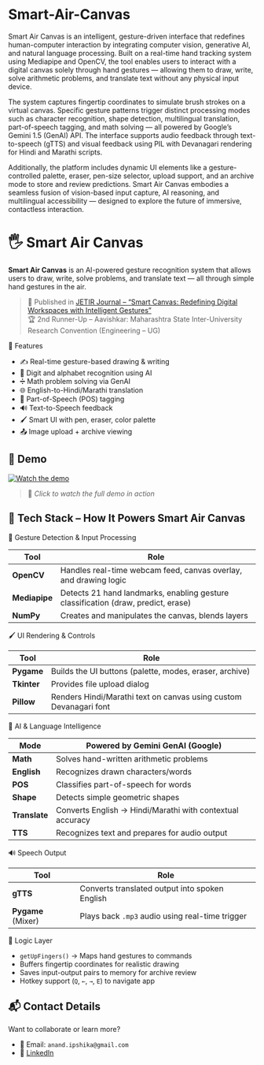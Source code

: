 # Smart-Air-Canvas
Smart Air Canvas is an intelligent, gesture-driven interface that redefines human-computer interaction by integrating computer vision, generative AI, and natural language processing. Built on a real-time hand tracking system using Mediapipe and OpenCV, the tool enables users to interact with a digital canvas solely through hand gestures — allowing them to draw, write, solve arithmetic problems, and translate text without any physical input device.

The system captures fingertip coordinates to simulate brush strokes on a virtual canvas. Specific gesture patterns trigger distinct processing modes such as character recognition, shape detection, multilingual translation, part-of-speech tagging, and math solving — all powered by Google’s Gemini 1.5 (GenAI) API. The interface supports audio feedback through text-to-speech (gTTS) and visual feedback using PIL with Devanagari rendering for Hindi and Marathi scripts.

Additionally, the platform includes dynamic UI elements like a gesture-controlled palette, eraser, pen-size selector, upload support, and an archive mode to store and review predictions. Smart Air Canvas embodies a seamless fusion of vision-based input capture, AI reasoning, and multilingual accessibility — designed to explore the future of immersive, contactless interaction.


# 🖐️ Smart Air Canvas

**Smart Air Canvas** is an AI-powered gesture recognition system that allows users to draw, write, solve problems, and translate text — all through simple hand gestures in the air.

> 📰 Published in [JETIR Journal – “Smart Canvas: Redefining Digital Workspaces with Intelligent Gestures”](https://www.jetir.org/view?paper=JETIR2502361)  
> 🏆 2nd Runner-Up – Aavishkar: Maharashtra State Inter-University Research Convention (Engineering – UG)


🚀 Features

- ✍️ Real-time gesture-based drawing & writing
- 🔢 Digit and alphabet recognition using AI
- ➗ Math problem solving via GenAI
- 🌐 English-to-Hindi/Marathi translation
- 🧠 Part-of-Speech (POS) tagging
- 🔊 Text-to-Speech feedback
- 🖌️ Smart UI with pen, eraser, color palette
- 📤 Image upload + archive viewing

## 🎥 Demo

[![Watch the demo](https://www.canva.com/design/DAGktz3lOrc/YDPAABkzksBct2uY9RJh4Q/edit?utm_content=DAGktz3lOrc&utm_campaign=designshare&utm_medium=link2&utm_source=sharebutton)](https://www.canva.com/design/DAGktz3lOrc/YDPAABkzksBct2uY9RJh4Q/edit?utm_content=DAGktz3lOrc&utm_campaign=designshare&utm_medium=link2&utm_source=sharebutton)

> 📌 *Click to watch the full demo in action*

## 🧠 Tech Stack – How It Powers Smart Air Canvas

🎥 Gesture Detection & Input Processing

| Tool       | Role                                                                 |
|------------|----------------------------------------------------------------------|
| **OpenCV** | Handles real-time webcam feed, canvas overlay, and drawing logic     |
| **Mediapipe** | Detects 21 hand landmarks, enabling gesture classification (draw, predict, erase) |
| **NumPy**  | Creates and manipulates the canvas, blends layers                    |

🖌️ UI Rendering & Controls

| Tool       | Role                                                                |
|------------|---------------------------------------------------------------------|
| **Pygame** | Builds the UI buttons (palette, modes, eraser, archive)             |
| **Tkinter**| Provides file upload dialog                                         |
| **Pillow** | Renders Hindi/Marathi text on canvas using custom Devanagari font   |

🤖 AI & Language Intelligence

| Mode         | Powered by Gemini GenAI (Google)                                   |
|--------------|--------------------------------------------------------------------|
| **Math**     | Solves hand-written arithmetic problems                            |
| **English**  | Recognizes drawn characters/words                                  |
| **POS**      | Classifies part-of-speech for words                                |
| **Shape**    | Detects simple geometric shapes                                    |
| **Translate**| Converts English → Hindi/Marathi with contextual accuracy          |
| **TTS**      | Recognizes text and prepares for audio output                      |

🔊 Speech Output

| Tool     | Role                                                                   |
|----------|------------------------------------------------------------------------|
| **gTTS** | Converts translated output into spoken English                         |
| **Pygame** (Mixer) | Plays back `.mp3` audio using real-time trigger              |

🧠 Logic Layer

- `getUpFingers()` → Maps hand gestures to commands
- Buffers fingertip coordinates for realistic drawing
- Saves input-output pairs to memory for archive review
- Hotkey support (`Q`, `←`, `→`, `E`) to navigate app

## 📬 Contact Details

Want to collaborate or learn more?

- 📧 Email: `anand.ipshika@gmail.com`
- 🔗 [LinkedIn](https://www.linkedin.com/in/ipshika-anand-b4b6b9250/)

